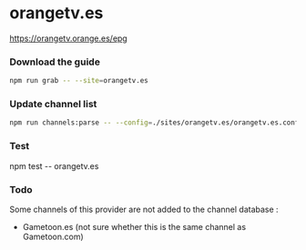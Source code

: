# orangetv.es

https://orangetv.orange.es/epg

### Download the guide

```sh
npm run grab -- --site=orangetv.es
```

### Update channel list

```sh
npm run channels:parse -- --config=./sites/orangetv.es/orangetv.es.config.js --output=./sites/orangetv.es/orangetv.es.channels.xml
```

### Test

npm test -- orangetv.es

### Todo

Some channels of this provider are not added to the channel database :

- Gametoon.es (not sure whether this is the same channel as Gametoon.com)
